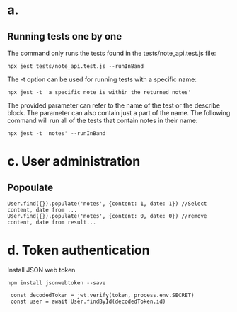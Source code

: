 # a.
## Running tests one by one
The command only runs the tests found in the tests/note_api.test.js file:
```
npx jest tests/note_api.test.js --runInBand
```

The -t option can be used for running tests with a specific name:
```
npx jest -t 'a specific note is within the returned notes'
```

The provided parameter can refer to the name of the test or the describe block. The parameter can also contain just a part of the name. The following command will run all of the tests that contain notes in their name:
```
npx jest -t 'notes' --runInBand
```
# c. User administration
## Popoulate
```
User.find({}).populate('notes', {content: 1, date: 1}) //Select content, date from ...
User.find({}).populate('notes', {content: 0, date: 0}) //remove content, date from result...
```

# d. Token authentication
Install JSON web token
```
npm install jsonwebtoken --save
```

```
 const decodedToken = jwt.verify(token, process.env.SECRET)
 const user = await User.findById(decodedToken.id)
```